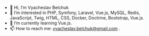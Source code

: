 - 👋 Hi, I’m Vyacheslav Belchuk
- 👀 I’m interested in PHP, Symfony, Laravel, Vue.js, MySQL, Redis, JavaScript, Twig, HTML, CSS, Docker, Doctrine, Bootstrap, Vue.js. 
- 🌱 I’m currently learning Vue.js.
- 📫 How to reach me: vyacheslav.belchuk@gmail.com .
